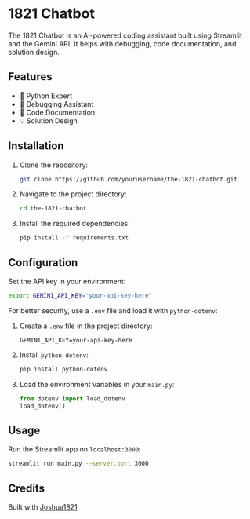 # 1821 Chatbot

The 1821 Chatbot is an AI-powered coding assistant built using Streamlit and the Gemini API. It helps with debugging, code documentation, and solution design.

## Features

- 🐍 Python Expert
- 🐞 Debugging Assistant
- 📝 Code Documentation
- 💡 Solution Design

## Installation

1. Clone the repository:
    ```bash
    git clone https://github.com/yourusername/the-1821-chatbot.git
    ```
2. Navigate to the project directory:
    ```bash
    cd the-1821-chatbot
    ```
3. Install the required dependencies:
    ```bash
    pip install -r requirements.txt
    ```

## Configuration

Set the API key in your environment:
```bash
export GEMINI_API_KEY="your-api-key-here"
```

For better security, use a `.env` file and load it with `python-dotenv`:
1. Create a `.env` file in the project directory:
    ```plaintext
    GEMINI_API_KEY=your-api-key-here
    ```
2. Install `python-dotenv`:
    ```bash
    pip install python-dotenv
    ```
3. Load the environment variables in your `main.py`:
    ```python
    from dotenv import load_dotenv
    load_dotenv()
    ```

## Usage

Run the Streamlit app on `localhost:3000`:
```bash
streamlit run main.py --server.port 3000
```

## Credits

Built with [Joshua1821](https://joshua-chikasha.me/)